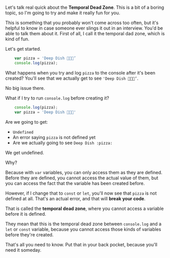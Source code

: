 Let's talk real quick about the **Temporal Dead Zone**. This is a bit of a boring topic, so I'm going to try and make it really fun for you. 

This is something that you probably won't come across too often, but it's helpful to know in case someone ever slings it out in an interview. You'd be able to talk them about it. First of all, I call it the temporal dad zone, which is kind of fun.

Let's get started.

```js
    var pizza = 'Deep Dish 🍕🍕🍕’
    console.log(pizza);
```

What happens when you try and log `pizza` to the console after it's been created? You'll see that we actually get to see `'Deep Dish 🍕🍕🍕’`. 

No big issue there.

What if I try to run `console.log` before creating it? 

```js
    console.log(pizza);
    var pizza = 'Deep Dish 🍕🍕🍕'
```

Are we going to get: 

-  `Undefined` 
-  An error saying `pizza` is not defined yet
-  Are we actually going to see `Deep Dish :pizza:` 

We get undefined. 

Why? 

Because with `var` variables, you can only access them as they are defined. Before they are defined, you cannot access the actual value of them, but you can access the fact that the variable has been created before.

However, if I change that to `const` or `let`, you'll now see that `pizza` is not defined at all. That's an actual error, and that will **break your code**. 

That is called the **temporal dead zone**, where you cannot access a variable before it is defined. 

They mean that this is the temporal dead zone between `console.log` and a `let` or `const` variable, because you cannot access those kinds of variables before they're created.

That's all you need to know. Put that in your back pocket, because you'll need it someday.
